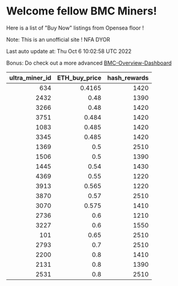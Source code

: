 # Welcome fellow BMC Miners!
Here is a list of "Buy Now" listings from Opensea floor !

Note: This is an unofficial site ! NFA DYOR

Last auto update at: Thu Oct  6 10:02:58 UTC 2022

Bonus: Do check out a more advanced [BMC-Overview-Dashboard](https://dune.com/defifunk/BMC-Overview-Dashboard)


|   ultra_miner_id |   ETH_buy_price |   hash_rewards |
|-----------------:|----------------:|---------------:|
|              634 |          0.4165 |           1420 |
|             2432 |          0.48   |           1390 |
|             3266 |          0.48   |           1420 |
|             3751 |          0.484  |           1420 |
|             1083 |          0.485  |           1420 |
|             3345 |          0.485  |           1420 |
|             1369 |          0.5    |           2510 |
|             1506 |          0.5    |           1390 |
|             1445 |          0.54   |           1430 |
|             4369 |          0.55   |           1220 |
|             3913 |          0.565  |           1220 |
|             3870 |          0.57   |           2510 |
|             3070 |          0.575  |           1410 |
|             2736 |          0.6    |           1210 |
|             3227 |          0.6    |           1550 |
|              101 |          0.65   |           2510 |
|             2793 |          0.7    |           2510 |
|             2200 |          0.8    |           1410 |
|             2131 |          0.8    |           1390 |
|             2531 |          0.8    |           2510 |